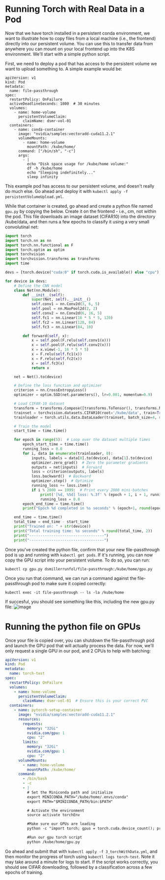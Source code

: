 # Running Torch with Real Data in a Pod
Now that we have torch installed in a persistent conda environment, we want to illustrate how to copy files from a local machine (i.e., the frontend) directly into our persistent volume.  You can use this to transfer data from anywhere you can mount on your local frontend up into the K8S environment.  We'll start with a simple python script.

First, we need to deploy a pod that has access to the persistent volume we want to upload something to.  A simple example would be:
```
apiVersion: v1
kind: Pod
metadata:
  name: file-passthrough
spec:
  restartPolicy: OnFailure
  activeDeadlineSeconds: 1800  # 30 minutes
  volumes:
    - name: home-volume
      persistentVolumeClaim:
        claimName: dsmr-vol-01
  containers:
    - name: conda-container
      image: "nvidia/samples:vectoradd-cuda11.2.1"
      volumeMounts:
        - name: home-volume
          mountPath: /kube/home/
      command: ["/bin/sh", "-c"]
      args:
        - |
          echo "Disk space usage for /kube/home volume:"
          df -h /kube/home
          echo "Sleeping indefinitely..."
          sleep infinity
```
This example pod has access to our persistent volume, and doesn't really do much else.  Go ahead and deploy it with `kubectl apply -f persistentVolumeUpload.yml`.

While that container is created, go ahead and create a python file named `gpu.py` by copying the below.  Create it on the frontend - i.e., cm, not within the pod. This file downloads an image dataset (CIFAR10) into the directory /kube/data, and then runs a few epochs to classify it using a very small convolutinal net:

```python
import torch
import torch.nn as nn
import torch.nn.functional as F 
import torch.optim as optim
import torchvision
import torchvision.transforms as transforms
import time

devs = [torch.device("cuda:0" if torch.cuda.is_available() else "cpu"), "cpu"]

for device in devs:
    # Define the CNN model
    class Net(nn.Module):
        def __init__(self):
            super(Net, self).__init__()
            self.conv1 = nn.Conv2d(3, 6, 5)
            self.pool = nn.MaxPool2d(2, 2)
            self.conv2 = nn.Conv2d(6, 16, 5)
            self.fc1 = nn.Linear(16 * 5 * 5, 120)
            self.fc2 = nn.Linear(120, 84)
            self.fc3 = nn.Linear(84, 10)

        def forward(self, x):
            x = self.pool(F.relu(self.conv1(x)))
            x = self.pool(F.relu(self.conv2(x)))
            x = x.view(-1, 16 * 5 * 5)
            x = F.relu(self.fc1(x))
            x = F.relu(self.fc2(x))
            x = self.fc3(x)
            return x

    net = Net().to(device)

    # Define the loss function and optimizer
    criterion = nn.CrossEntropyLoss()
    optimizer = optim.SGD(net.parameters(), lr=0.001, momentum=0.9)

    # Load CIFAR-10 dataset
    transform = transforms.Compose([transforms.ToTensor(), transforms.Normalize((0.5, 0.5, 0.5), (0.5, 0.5, 0.5))])
    trainset = torchvision.datasets.CIFAR10(root='/kube/data', train=True, download=True, transform=transform)
    trainloader = torch.utils.data.DataLoader(trainset, batch_size=4, shuffle=True, num_workers=2)

    # Train the model
    start_time = time.time()

    for epoch in range(5):  # Loop over the dataset multiple times
        epoch_start_time = time.time()
        running_loss = 0.0
        for i, data in enumerate(trainloader, 0):
            inputs, labels = data[0].to(device), data[1].to(device)
            optimizer.zero_grad()  # Zero the parameter gradients
            outputs = net(inputs)  # Forward
            loss = criterion(outputs, labels)
            loss.backward()  # Backward
            optimizer.step()  # Optimize
            running_loss += loss.item()
            if i % 2000 == 1999:  # Print every 2000 mini-batches
                print('[%d, %5d] loss: %.3f' % (epoch + 1, i + 1, running_loss / 2000))
                running_loss = 0.0
        epoch_end_time = time.time()
        print("Epoch %d completed in %s seconds" % (epoch+1, round(epoch_end_time - epoch_start_time, 2)))

    end_time = time.time()
    total_time = end_time - start_time
    print("Trained on: " + str(device))
    print("Total training time: %s seconds" % round(total_time, 2))
    print("----------------------------------")
    print("----------------------------------")
```

Once you've created the python file, confirm that your new file-passthrough pod is up and running with `kubectl get pods`.  If it's running, you can now copy the GPU script into your persistent volume.  To do so, you can run:
```
kubectl cp gpu.py dsmillerrunfol/file-passthrough:/kube/home/gpu.py
```

Once you run that command, we can run a command against the file-passthrough pod to make sure it copied correctly:
```
kubectl exec -it file-passthrough -- ls -la /kube/home
```
If succesful, you should see something like this, including the new gpu.py file:
![image](https://github.com/heatherbaier/dist-ml/assets/7882645/f123255f-5b44-458e-92e8-109b2f71e3d2)

# Running the python file on GPUs
Once your file is copied over, you can shutdown the file-passthrough pod and launch the GPU pod that will actually process the data.  For now, we'll only request a single GPU in our pod, and 2 CPUs to help with batching:
```yaml
apiVersion: v1
kind: Pod
metadata:
  name: torch-test
spec:
  restartPolicy: OnFailure
  volumes:
    - name: home-volume
      persistentVolumeClaim:
        claimName: dsmr-vol-01  # Ensure this is your correct PVC
  containers:
    - name: pytorch-setup-container
      image: "nvidia/samples:vectoradd-cuda11.2.1"
      resources:
        requests:
          memory: "32Gi"
          nvidia.com/gpu: 1
          cpu: "2"
        limits:
          memory: "32Gi"
          nvidia.com/gpu: 1
          cpu: "2"
      volumeMounts:
        - name: home-volume
          mountPath: /kube/home/
      command:
        - /bin/bash
        - -c
        - |
          # Set the Miniconda path and initialize
          export MINICONDA_PATH="/kube/home/.envs/conda"
          export PATH="$MINICONDA_PATH/bin:$PATH"

          # Activate the environment
          source activate torchEnv

          #Make sure our GPUs are loading
          python -c "import torch; gpus = torch.cuda.device_count(); print(f'Available GPUs: {gpus}'); [print(f'GPU {gpu}: {torch.cuda.get_device_name(gpu)}') for gpu in range(gpus)]"

          #Run our gpu torch script
          python /kube/home/gpu.py
```

Go ahead and submit that with `kubectl apply -f 3_torchWithData.yml`, and then monitor the progress of torch using `kubectl logs torch-test`.  Note it may take around a minute for logs to start.  If the script works correctly, you should see CIFAR downloading, followed by a classification across a few epochs of training.
